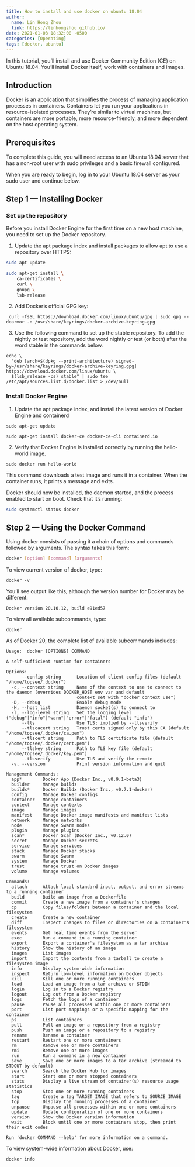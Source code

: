 ```yaml
---
title: How to install and use docker on ubuntu 18.04
author:
  name: Lin Hong Zhou
  link: https://linhongzhou.github.io/
date: 2021-01-03 18:32:00 -0500
categories: [Operating]
tags: [docker, ubuntu]
---
```



In this tutorial, you’ll install and use Docker Community Edition (CE) on Ubuntu 18.04. You’ll install Docker itself, work with containers and images.

## Introduction
Docker is an application that simplifies the process of managing application processes in containers. Containers let you run your applications in resource-isolated processes. They’re similar to virtual machines, but containers are more portable, more resource-friendly, and more dependent on the host operating system.

## Prerequisites


To complete this guide, you will need access to an Ubuntu 18.04 server that has a non-root user with sudo privileges and a basic firewall configured.

When you are ready to begin, log in to your Ubuntu 18.04 server as your sudo user and continue below.

## Step 1 — Installing Docker

### Set up the repository
Before you install Docker Engine for the first time on a new host machine, you need to set up the Docker repository. 

1. Update the apt package index and install packages to allow apt to use a repository over HTTPS:


```bash
sudo apt update

sudo apt-get install \
    ca-certificates \
    curl \
    gnupg \
    lsb-release

```

2. Add Docker’s official GPG key:

```
 curl -fsSL https://download.docker.com/linux/ubuntu/gpg | sudo gpg --dearmor -o /usr/share/keyrings/docker-archive-keyring.gpg

```


3. Use the following command to set up the stable repository. To add the nightly or test repository, add the word nightly or test (or both) after the word stable in the commands below.

```
echo \
  "deb [arch=$(dpkg --print-architecture) signed-by=/usr/share/keyrings/docker-archive-keyring.gpg] https://download.docker.com/linux/ubuntu \
  $(lsb_release -cs) stable" | sudo tee /etc/apt/sources.list.d/docker.list > /dev/null

```


### Install Docker Engine
1. Update the apt package index, and install the latest version of Docker Engine and containerd

```
sudo apt-get update

sudo apt-get install docker-ce docker-ce-cli containerd.io
```

2. Verify that Docker Engine is installed correctly by running the hello-world image.
```
sudo docker run hello-world
```

This command downloads a test image and runs it in a container. When the container runs, it prints a message and exits.



Docker should now be installed, the daemon started, and the process enabled to start on boot. Check that it’s running:

```bash
sudo systemctl status docker
```
    
## Step 2 — Using the Docker Command

Using docker consists of passing it a chain of options and commands followed by arguments. The syntax takes this form:
```bash
docker [option] [command] [arguments]
```

To view current version of docker, type:
```
docker -v
```

You’ll see output like this, although the version number for Docker may be different:
```
Docker version 20.10.12, build e91ed57
```


To view all available subcommands, type:
```
docker
```

As of Docker 20, the complete list of available subcommands includes:
```
Usage:  docker [OPTIONS] COMMAND

A self-sufficient runtime for containers

Options:
      --config string      Location of client config files (default "/home/topsee/.docker")
  -c, --context string     Name of the context to use to connect to the daemon (overrides DOCKER_HOST env var and default
                           context set with "docker context use")
  -D, --debug              Enable debug mode
  -H, --host list          Daemon socket(s) to connect to
  -l, --log-level string   Set the logging level ("debug"|"info"|"warn"|"error"|"fatal") (default "info")
      --tls                Use TLS; implied by --tlsverify
      --tlscacert string   Trust certs signed only by this CA (default "/home/topsee/.docker/ca.pem")
      --tlscert string     Path to TLS certificate file (default "/home/topsee/.docker/cert.pem")
      --tlskey string      Path to TLS key file (default "/home/topsee/.docker/key.pem")
      --tlsverify          Use TLS and verify the remote
  -v, --version            Print version information and quit

Management Commands:
  app*        Docker App (Docker Inc., v0.9.1-beta3)
  builder     Manage builds
  buildx*     Docker Buildx (Docker Inc., v0.7.1-docker)
  config      Manage Docker configs
  container   Manage containers
  context     Manage contexts
  image       Manage images
  manifest    Manage Docker image manifests and manifest lists
  network     Manage networks
  node        Manage Swarm nodes
  plugin      Manage plugins
  scan*       Docker Scan (Docker Inc., v0.12.0)
  secret      Manage Docker secrets
  service     Manage services
  stack       Manage Docker stacks
  swarm       Manage Swarm
  system      Manage Docker
  trust       Manage trust on Docker images
  volume      Manage volumes

Commands:
  attach      Attach local standard input, output, and error streams to a running container
  build       Build an image from a Dockerfile
  commit      Create a new image from a container's changes
  cp          Copy files/folders between a container and the local filesystem
  create      Create a new container
  diff        Inspect changes to files or directories on a container's filesystem
  events      Get real time events from the server
  exec        Run a command in a running container
  export      Export a container's filesystem as a tar archive
  history     Show the history of an image
  images      List images
  import      Import the contents from a tarball to create a filesystem image
  info        Display system-wide information
  inspect     Return low-level information on Docker objects
  kill        Kill one or more running containers
  load        Load an image from a tar archive or STDIN
  login       Log in to a Docker registry
  logout      Log out from a Docker registry
  logs        Fetch the logs of a container
  pause       Pause all processes within one or more containers
  port        List port mappings or a specific mapping for the container
  ps          List containers
  pull        Pull an image or a repository from a registry
  push        Push an image or a repository to a registry
  rename      Rename a container
  restart     Restart one or more containers
  rm          Remove one or more containers
  rmi         Remove one or more images
  run         Run a command in a new container
  save        Save one or more images to a tar archive (streamed to STDOUT by default)
  search      Search the Docker Hub for images
  start       Start one or more stopped containers
  stats       Display a live stream of container(s) resource usage statistics
  stop        Stop one or more running containers
  tag         Create a tag TARGET_IMAGE that refers to SOURCE_IMAGE
  top         Display the running processes of a container
  unpause     Unpause all processes within one or more containers
  update      Update configuration of one or more containers
  version     Show the Docker version information
  wait        Block until one or more containers stop, then print their exit codes

Run 'docker COMMAND --help' for more information on a command.
```

To view system-wide information about Docker, use:
```
docker info
```